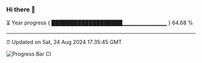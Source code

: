 ### Hi there 👋

⏳ Year progress { ███████████████████▁▁▁▁▁▁▁▁▁▁▁ } 64.68 %

---

⏰ Updated on Sat, 24 Aug 2024 17:35:45 GMT

![Progress Bar CI](https://github.com/IshwaranRudhara/GIT-ACTION/workflows/Progress%20Bar%20CI/badge.svg)
